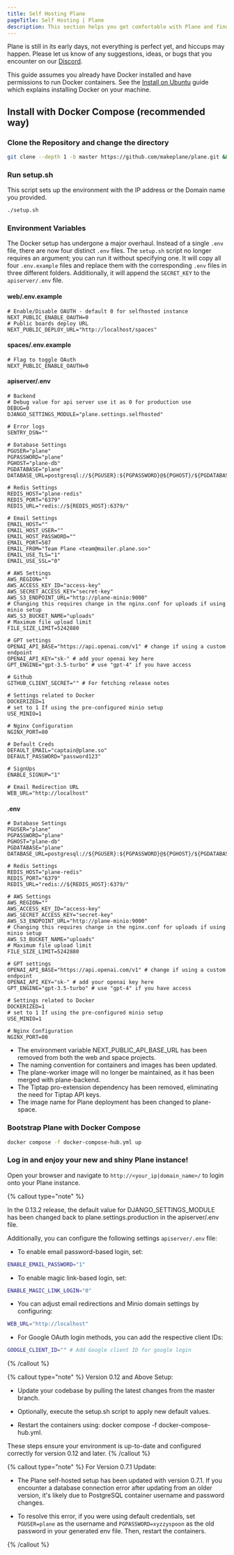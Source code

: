 ```yaml
---
title: Self Hosting Plane
pageTitle: Self Hosting | Plane
description: This section helps you get comfortable with Plane and find your way around more effectively.
---
```


Plane is still in its early days, not everything is perfect yet, and
hiccups may happen. Please let us know of any suggestions, ideas, or bugs that
you encounter on our [Discord](https://discord.com/invite/A92xrEGCge).

This guide assumes you already have Docker installed
and have permissions to run Docker containers.
See the [Install on Ubuntu](https://docs.docker.com/engine/install/ubuntu/)
guide which explains installing Docker on your machine.

## Install with Docker Compose (recommended way)

### Clone the Repository and change the directory

```bash
git clone --depth 1 -b master https://github.com/makeplane/plane.git && cd plane
```

### Run setup.sh

This script sets up the environment with the IP address or the Domain name you provided.

```bash
./setup.sh
```

### Environment Variables

The Docker setup has undergone a major overhaul. Instead of a single `.env` file, there are now four distinct `.env` files. The `setup.sh` script no longer requires an argument; you can run it without specifying one. It will copy all four `.env.example` files and replace them with the corresponding `.env` files in three different folders. Additionally, it will append the `SECRET_KEY` to the `apiserver/.env` file.

#### web/.env.example

```
# Enable/Disable OAUTH - default 0 for selfhosted instance
NEXT_PUBLIC_ENABLE_OAUTH=0
# Public boards deploy URL
NEXT_PUBLIC_DEPLOY_URL="http://localhost/spaces"
```

#### spaces/.env.example

```
# Flag to toggle OAuth
NEXT_PUBLIC_ENABLE_OAUTH=0
```

#### apiserver/.env

```
# Backend
# Debug value for api server use it as 0 for production use
DEBUG=0
DJANGO_SETTINGS_MODULE="plane.settings.selfhosted"

# Error logs
SENTRY_DSN=""

# Database Settings
PGUSER="plane"
PGPASSWORD="plane"
PGHOST="plane-db"
PGDATABASE="plane"
DATABASE_URL=postgresql://${PGUSER}:${PGPASSWORD}@${PGHOST}/${PGDATABASE}

# Redis Settings
REDIS_HOST="plane-redis"
REDIS_PORT="6379"
REDIS_URL="redis://${REDIS_HOST}:6379/"

# Email Settings
EMAIL_HOST=""
EMAIL_HOST_USER=""
EMAIL_HOST_PASSWORD=""
EMAIL_PORT=587
EMAIL_FROM="Team Plane <team@mailer.plane.so>"
EMAIL_USE_TLS="1"
EMAIL_USE_SSL="0"

# AWS Settings
AWS_REGION=""
AWS_ACCESS_KEY_ID="access-key"
AWS_SECRET_ACCESS_KEY="secret-key"
AWS_S3_ENDPOINT_URL="http://plane-minio:9000"
# Changing this requires change in the nginx.conf for uploads if using minio setup
AWS_S3_BUCKET_NAME="uploads"
# Maximum file upload limit
FILE_SIZE_LIMIT=5242880

# GPT settings
OPENAI_API_BASE="https://api.openai.com/v1" # change if using a custom endpoint
OPENAI_API_KEY="sk-" # add your openai key here
GPT_ENGINE="gpt-3.5-turbo" # use "gpt-4" if you have access

# Github
GITHUB_CLIENT_SECRET="" # For fetching release notes

# Settings related to Docker
DOCKERIZED=1
# set to 1 If using the pre-configured minio setup
USE_MINIO=1

# Nginx Configuration
NGINX_PORT=80

# Default Creds
DEFAULT_EMAIL="captain@plane.so"
DEFAULT_PASSWORD="password123"

# SignUps
ENABLE_SIGNUP="1"

# Email Redirection URL
WEB_URL="http://localhost"
```

#### .env

```
# Database Settings
PGUSER="plane"
PGPASSWORD="plane"
PGHOST="plane-db"
PGDATABASE="plane"
DATABASE_URL=postgresql://${PGUSER}:${PGPASSWORD}@${PGHOST}/${PGDATABASE}

# Redis Settings
REDIS_HOST="plane-redis"
REDIS_PORT="6379"
REDIS_URL="redis://${REDIS_HOST}:6379/"

# AWS Settings
AWS_REGION=""
AWS_ACCESS_KEY_ID="access-key"
AWS_SECRET_ACCESS_KEY="secret-key"
AWS_S3_ENDPOINT_URL="http://plane-minio:9000"
# Changing this requires change in the nginx.conf for uploads if using minio setup
AWS_S3_BUCKET_NAME="uploads"
# Maximum file upload limit
FILE_SIZE_LIMIT=5242880

# GPT settings
OPENAI_API_BASE="https://api.openai.com/v1" # change if using a custom endpoint
OPENAI_API_KEY="sk-" # add your openai key here
GPT_ENGINE="gpt-3.5-turbo" # use "gpt-4" if you have access

# Settings related to Docker
DOCKERIZED=1
# set to 1 If using the pre-configured minio setup
USE_MINIO=1

# Nginx Configuration
NGINX_PORT=80
```

- The environment variable NEXT_PUBLIC_API_BASE_URL has been removed from both the web and space projects.
- The naming convention for containers and images has been updated.
- The plane-worker image will no longer be maintained, as it has been merged with plane-backend.
- The Tiptap pro-extension dependency has been removed, eliminating the need for Tiptap API keys.
- The image name for Plane deployment has been changed to plane-space.

### Bootstrap Plane with Docker Compose

```bash
docker compose -f docker-compose-hub.yml up
```

### Log in and enjoy your new and shiny Plane instance!

Open your browser and navigate to `http://<your_ip|domain_name>/` to login onto your Plane instance.

{% callout type="note" %}

In the 0.13.2 release, the default value for DJANGO_SETTINGS_MODULE has been changed back to plane.settings.production in the apiserver/.env file.

Additionally, you can configure the following settings `apiserver/.env` file:

- To enable email password-based login, set:

```bash
ENABLE_EMAIL_PASSWORD="1"
```

- To enable magic link-based login, set:

```bash
ENABLE_MAGIC_LINK_LOGIN="0"
```

- You can adjust email redirections and Minio domain settings by configuring:

```bash
WEB_URL="http://localhost"
```

- For Google OAuth login methods, you can add the respective client IDs:

```bash
GOOGLE_CLIENT_ID="" # Add Google client ID for google login
```

{% /callout %}

{% callout type="note" %}
Version 0.12 and Above Setup:

- Update your codebase by pulling the latest changes from the master branch.

- Optionally, execute the setup.sh script to apply new default values.

- Restart the containers using: docker compose -f docker-compose-hub.yml.

These steps ensure your environment is up-to-date and configured correctly for version 0.12 and later.
{% /callout %}

{% callout type="note" %}
For Version 0.7.1 Update:

- The Plane self-hosted setup has been updated with version 0.7.1. If you encounter a database connection error after updating from an older version, it's likely due to PostgreSQL container username and password changes.

- To resolve this error, if you were using default credentials, set `PGUSER=plane` as the username and `PGPASSWORD=xyzzyspoon` as the old password in your generated env file. Then, restart the containers.

{% /callout %}
